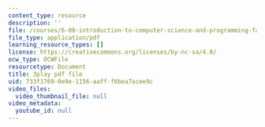 ```yaml
---
content_type: resource
description: ''
file: /courses/6-00-introduction-to-computer-science-and-programming-fall-2008/733f17690e9e1156aafff6bea7acee9c_SXR9CDof7qw.pdf
file_type: application/pdf
learning_resource_types: []
license: https://creativecommons.org/licenses/by-nc-sa/4.0/
ocw_type: OCWFile
resourcetype: Document
title: 3play pdf file
uid: 733f1769-0e9e-1156-aaff-f6bea7acee9c
video_files:
  video_thumbnail_file: null
video_metadata:
  youtube_id: null
---
```


